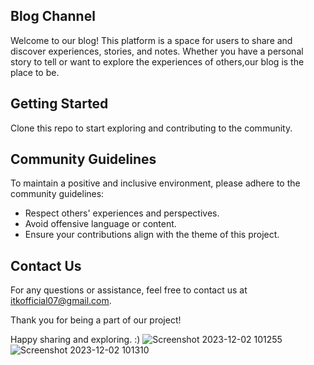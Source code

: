 ## Blog Channel
Welcome to our blog! This platform is a space for users to share and discover experiences, stories, and notes. Whether you have a personal story to tell or want to explore the experiences of others,our blog is the place to be.

## Getting Started

Clone this repo to start exploring and contributing to the community.

## Community Guidelines

To maintain a positive and inclusive environment, please adhere to the community guidelines:

- Respect others' experiences and perspectives.
- Avoid offensive language or content.
- Ensure your contributions align with the theme of this project.

## Contact Us

For any questions or assistance, feel free to contact us at itkofficial07@gmail.com.

Thank you for being a part of our project!

Happy sharing and exploring. :)
![Screenshot 2023-12-02 101255](https://github.com/07tAnYa/Blog-Channel/assets/140234197/afdfb35a-e22d-4759-b520-be743b95841b)
![Screenshot 2023-12-02 101310](https://github.com/07tAnYa/Blog-Channel/assets/140234197/756c57d4-3f1b-42bd-b775-762ff9f8bcbd)
